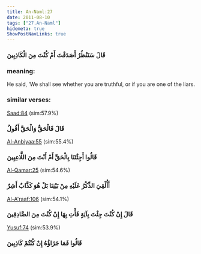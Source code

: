 ```yaml
---
title: An-Naml:27
date: 2011-08-10
tags: ["27.An-Naml"]
hidemeta: true 
ShowPostNavLinks: true 
---
```

### قَالَ سَنَنْظُرُ أَصَدَقْتَ أَمْ كُنْتَ مِنَ الْكَاذِبِينَ
### meaning: 
He said, ‘We shall see whether you are truthful, or if you are one of the liars.
### similar verses: 

[Saad:84](/38/84) (sim:57.9%)

### قَالَ فَالْحَقُّ وَالْحَقَّ أَقُولُ

[Al-Anbiyaa:55](/21/55) (sim:55.4%)

### قَالُوا أَجِئْتَنَا بِالْحَقِّ أَمْ أَنْتَ مِنَ اللَّاعِبِينَ

[Al-Qamar:25](/54/25) (sim:54.6%)

### أَأُلْقِيَ الذِّكْرُ عَلَيْهِ مِنْ بَيْنِنَا بَلْ هُوَ كَذَّابٌ أَشِرٌ

[Al-A'raaf:106](/7/106) (sim:54.1%)

### قَالَ إِنْ كُنْتَ جِئْتَ بِآيَةٍ فَأْتِ بِهَا إِنْ كُنْتَ مِنَ الصَّادِقِينَ

[Yusuf:74](/12/74) (sim:53.9%)

### قَالُوا فَمَا جَزَاؤُهُ إِنْ كُنْتُمْ كَاذِبِينَ
